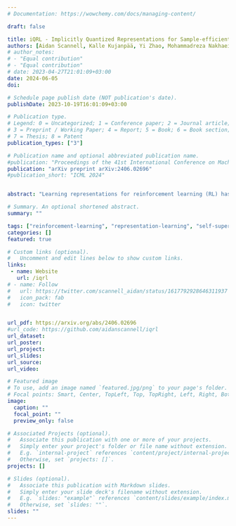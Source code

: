 ```yaml
---
# Documentation: https://wowchemy.com/docs/managing-content/

draft: false

title: iQRL - Implicitly Quantized Representations for Sample-efficient Reinforcement Learning
authors: [Aidan Scannell, Kalle Kujanpää, Yi Zhao, Mohammadreza Nakhaei, Arno Solin, Joni Pajarinen]
# author_notes:
# - "Equal contribution"
# - "Equal contribution"
# date: 2023-04-27T21:01:09+03:00
date: 2024-06-05
doi: 

# Schedule page publish date (NOT publication's date).
publishDate: 2023-10-19T16:01:09+03:00

# Publication type.
# Legend: 0 = Uncategorized; 1 = Conference paper; 2 = Journal article;
# 3 = Preprint / Working Paper; 4 = Report; 5 = Book; 6 = Book section;
# 7 = Thesis; 8 = Patent
publication_types: ["3"]

# Publication name and optional abbreviated publication name.
#publication: "Proceedings of the 41st International Conference on Machine Learning (ICML)"
publication: "arXiv preprint arXiv:2406.02696"
#publication_short: "ICML 2024"


abstract: "Learning representations for reinforcement learning (RL) has shown much promise for continuous control. We propose an efficient representation learning method using only a self-supervised latent-state consistency loss. Our approach employs an encoder and a dynamics model to map observations to latent states and predict future latent states, respectively. We achieve high performance and prevent representation collapse by quantizing the latent representation such that the rank of the representation is empirically preserved. Our method, named iQRL: implicitly Quantized Reinforcement Learning, is straightforward, compatible with any model-free RL algorithm, and demonstrates excellent performance by outperforming other recently proposed representation learning methods in continuous control benchmarks from DeepMind Control Suite."

# Summary. An optional shortened abstract.
summary: ""

tags: ["reinforcement-learning", "representation-learning", "self-supervised-learning", "continuous-control"]
categories: []
featured: true

# Custom links (optional).
#   Uncomment and edit lines below to show custom links.
links:
 - name: Website
   url: /iqrl
# - name: Follow
#   url: https://twitter.com/scannell_aidan/status/1617792928646311937
#   icon_pack: fab
#   icon: twitter


url_pdf: https://arxiv.org/abs/2406.02696
#url_code: https://github.com/aidanscannell/iqrl
url_dataset:
url_poster: 
url_project:
url_slides:
url_source: 
url_video:

# Featured image
# To use, add an image named `featured.jpg/png` to your page's folder. 
# Focal points: Smart, Center, TopLeft, Top, TopRight, Left, Right, BottomLeft, Bottom, BottomRight.
image:
  caption: ""
  focal_point: ""
  preview_only: false

# Associated Projects (optional).
#   Associate this publication with one or more of your projects.
#   Simply enter your project's folder or file name without extension.
#   E.g. `internal-project` references `content/project/internal-project/index.md`.
#   Otherwise, set `projects: []`.
projects: []

# Slides (optional).
#   Associate this publication with Markdown slides.
#   Simply enter your slide deck's filename without extension.
#   E.g. `slides: "example"` references `content/slides/example/index.md`.
#   Otherwise, set `slides: ""`.
slides: ""
---
```

